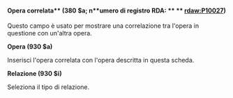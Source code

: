 #### Opera correlata** (380 $a; n**umero di registro RDA: ** ** [**rdaw:P10027**](http://www.rdaregistry.info/Elements/w/#P10027))
Questo campo è usato per mostrare una correlazione tra l'opera in questione con un'altra opera.   
  

**Opera (930 $a)**

Inserisci l'opera correlata con l'opera descritta in questa scheda.

 

**Relazione (930 $i)**

Seleziona il tipo di relazione.